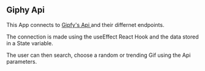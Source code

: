<div>
  <h2 className='display-5 mb-3 fw-semibold 1h-sm'>Giphy <span className='text-blue'>Api</span></h2>
</div>
<div className=''>
  <p>This App connects to <a href='https://developers.giphy.com/branch/master/docs/api/'>Gipfy's Api <a/>and their differnet endpoints.</p>
  <p>The connection is made using the useEffect React Hook and the data stored in a State variable.</p>
  <p>The user can then search, choose a random or trending Gif using the Api parameters.</p>
</div>
